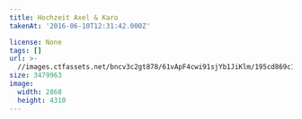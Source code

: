 ```yaml
---
title: Hochzeit Axel & Karo
takenAt: '2016-06-10T12:31:42.000Z'

license: None
tags: []
url: >-
  //images.ctfassets.net/bncv3c2gt878/61vApF4cwi91sjYb1JiKlm/195cd869c1a9f4e27268b230675b04cc/hochzeit-axel--karo_28144071726_o
size: 3479963
image:
  width: 2868
  height: 4310
---
```

